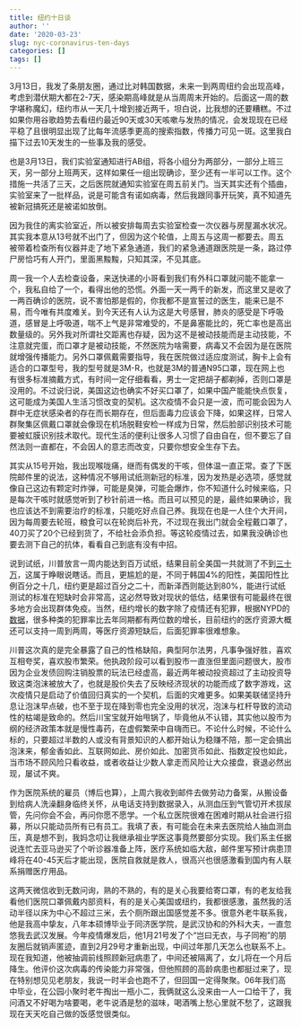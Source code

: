 ```yaml
---
title: 纽约十日谈
author: ''
date: '2020-03-23'
slug: nyc-coronavirus-ten-days
categories: []
tags: []
---
```


3月13日，我发了条朋友圈，通过比对韩国数据，未来一到两周纽约会出现高峰，考虑到潜伏期大都在2-7天，感染期高峰就是从当周周末开始的。后面这一周的数字堪称魔幻，纽约市从一天几十增到接近两千，坦白说，比我想的还要糟糕。不过如果你用谷歌趋势去看纽约最近90天或30天咳嗽与发热的情况，会发现现在已经平稳了且很明显出现了比每年流感季更高的搜索指数，传播力可见一斑。这里我白描下过去10天发生的一些事及我的感受。

也是3月13日，我们实验室通知进行AB组，将各小组分为两部分，一部分上班三天，另一部分上班两天，这样如果任一组出现确诊，至少还有一半可以工作。这个措施一共活了三天，之后医院就通知实验室在周五前关门。当天其实还有个插曲，实验室来了一批样品，说是可能含有诺如病毒，然后我跟同事开玩笑，真不知道先被新冠搞死还是被诺如放倒。

因为我住的离实验室近，所以被安排每周去实验室检查一次仪器与房屋漏水状况。其实我本意从13号就不出门了，但因为这个轮值，上周五与这周一都要去。周五被带着检查所有仪器并走了地下紧急通道，我们的紧急通道跟医院是一条，路过停尸房恰巧有人开门，里面黑黢黢，只知其深，不见其底。

周一我一个人去检查设备，来送快递的小哥看到我们有外科口罩就问能不能拿一个，我私自给了一个，看得出他的恐慌。外面一天一两千的新发，而这里又是收了一两百确诊的医院，说不害怕那是假的，你我都不是宣誓过的医生，能来已是不易，而今唯有共度难关。到今天还有人认为这是大号感冒，肺炎的感受是下呼吸道，感冒是上呼吸道，喘不上气是非常难受的，不是鼻塞能比的，死亡率也是高出数量级的。另外我对所谓社交距离也存疑，因为这不是被动技能而是主动技能，不注意就完蛋，而口罩才是被动技能，不然医院为啥需要，病毒又不会因为是在医院就增强传播能力。另外口罩佩戴需要指导，我在医院做过适应度测试，胸卡上会有适合的口罩型号，我的型号就是3M-R，也就是3M的普通N95口罩，现在网上也有很多标准摘戴方式，有时间一定仔细看看，男士一定把胡子都剃掉，否则口罩是没用的。不过说归说，美国这边也确实不好买口罩了，如果中国产能能快点恢复，这可能成为美国人生活习惯改变的契机。这次疫情不会只是一波，而可能会因为人群中无症状感染者的存在而长期存在，但后面毒力应该会下降，如果这样，日常人群聚集区佩戴口罩就会像现在机场脱鞋安检一样成为日常，然后脸部识别技术可能要被虹膜识别技术取代。现代生活的便利让很多人习惯了自由自在，但不要忘了自然法则一直都在，不会因人的意志而改变，只要你想安全生存下去。

其实从15号开始，我出现喉咙痛，继而有偶发的干咳，但体温一直正常。查了下医院邮件里的说法，这种情况不够用试纸测新冠的标准，因为发热是必选项，感觉就像自己这边有颗定时炸弹，可能是臭弹，可能会爆炸，你不知道什么时候来临，只是每次干咳时就感觉听到了秒针前进一格。而且可以预见的是，最终如果确诊，我也应该达不到需要治疗的标准，只能吃好点自己养。我现在也是一人住个大开间，因为每周要去轮班，粮食可以在轮岗后补充，不过现在我出门就会全程戴口罩了，40刀买了20个已经到货了，不给社会添负担。等这轮疫情过去，如果我没确诊也要去测下自己的抗体，看看自己到底有没有中招。

说到试纸，川普放言一周内能达到百万试纸，结果目前全美国一共就测了不到[三十万](https://covidtracking.com/)，这属于睁眼说瞎话。而且，更尴尬的是，不同于韩国4%的阳性，美国阳性比例百分之十几，纽约更是超过百分之二十，而新泽西则能达到80%，能进行试纸测试的标准在短缺时会非常高，这必然导致对现状的低估，结果很有可能最终在很多地方会出现群体免疫。当然，纽约增长的数字除了疫情还有犯罪，根据NYPD的[数据](https://compstat.nypdonline.org/2e5c3f4b-85c1-4635-83c6-22b27fe7c75c/view/89)，很多种类的犯罪率比去年同期都有两位数的增长，目前纽约的医疗资源大概还可以支持一周到两周，等医疗资源短缺后，后面犯罪率很难想象。

川普这次真的是完全暴露了自己的性格缺陷，典型阿尔法男，凡事争强好胜，喜欢互相夸奖，喜欢股市繁荣。他执政阶段可以看到股市一直涨但里面问题很大，股市因为企业发债回购注销股票的玩法已经虚高，最近两年被动投资超过了主动投资导致这类泡沫被放大了，也就是股价失去了反映经济现状的功能而成了数字游戏，这次疫情只是启动了价值回归真实的一个契机，后面的灾难更多。如果美联储坚持升息让泡沫早点破，也不至于现在降到零也完全没用的状况，泡沫与杠杆导致的流动性的枯竭是致命的。然后川宝宝就开始甩锅了，毕竟他从不认错，其实他以股市为纲的经济政策本就是慢性毒药，在虚假繁荣中自嗨而已。不论什么时候，不论什么标的，只要超过半数的人或没有背景知识的人都开始认为稳赚不陪，那一定会搞出泡沫来，郁金香如此、互联网如此、房价如此、加密货币如此、指数定投也如此，当市场不顾风险只看收益，或者收益让少数人拿走而风险让大众接盘，衰退必然出现，屡试不爽。

作为医院系统的雇员（博后也算），上周六我收到邮件去做劳动力备案，从搬设备到给病人洗澡翻身临终关怀，从电话支持到数据录入，从测血压到气管切开术拔尿管，先问你会不会，再问你愿不愿学。一个私立医院很难在困难时期从社会进行招募，所以只能动员所有已有员工。我填了表，有可能会在未来去医院给人抽血测血压，真是想不到，我妈念叨让我继承祖业学医这事竟然要部分实现。我们系主任据说连忙去亚马逊买了个听诊器准备上阵，医疗系统如临大敌，邮件里写预计病患顶峰将在40-45天后才能出现，医院自救就是救人，很高兴也很感激看到国内有人联系捐赠医疗用品。

这两天微信收到无数问询，熟的不熟的，有的是关心我要给寄口罩，有的老友给我看他们医院口罩佩戴内部资料，有的是关心美国或纽约，我都很感激，虽然我的活动半径以床为中心不超过三米，去个厕所跟出国感觉差不多。很意外老牛联系我，他是我高中挚友，八年本硕博毕业于同济医学院，是武汉协和的外科大夫，一直忽悠我去武汉发展。今年疫情爆发后，他1月21号发了个“岂曰无衣，与子同袍”的朋友圈后就销声匿迹，直到2月29号才重新出现，中间过年那几天怎么也联系不上。现在我知道，他被抽调前线照顾新冠病患了，中间还被隔离了，女儿将在一个月后降生。他评价这次病毒的传染能力非常强，但他照顾的高龄病患也都挺过来了，现在特别想见见老朋友，我说一时半会也跑不了，但回国一定得聚聚。06年我们高中毕业，在公园小聚时老牛掏出一瓶小二，我俩就这么没来由一人一口给干了，我问酒又不好喝为啥要喝，老牛说酒是愁的滋味，喝酒嘴上愁心里就不愁了，这跟我现在天天吃自己做的饭感觉很类似。
